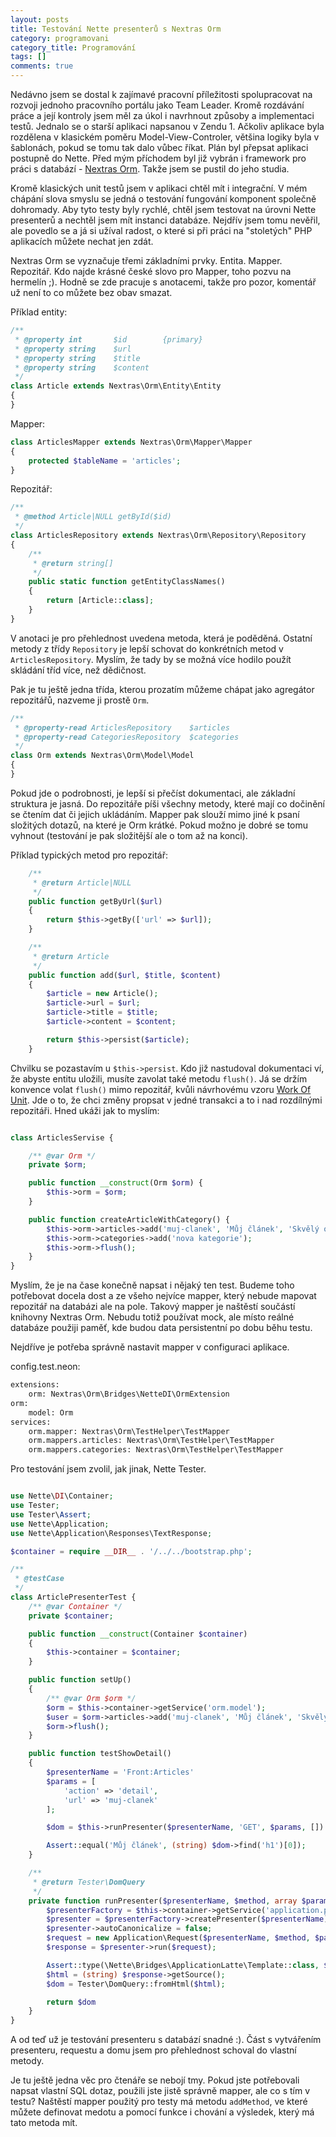 ```yaml
---
layout: posts
title: Testování Nette presenterů s Nextras Orm
category: programovani
category_title: Programování
tags: []
comments: true
---
```

Nedávno jsem se dostal k zajímavé pracovní příležitosti spolupracovat na rozvoji jednoho pracovního portálu jako Team Leader. Kromě rozdávání práce a její kontroly jsem měl za úkol i navrhnout způsoby a implementaci testů. Jednalo se o starší aplikaci napsanou v Zendu 1. Ačkoliv aplikace byla rozdělena v klasickém poměru Model-View-Controler, většina logiky byla v šablonách, pokud se tomu tak dalo vůbec říkat. Plán byl přepsat aplikaci postupně do Nette. Před mým příchodem byl již vybrán i framework pro práci s databází - [Nextras Orm](https://nextras.org/orm). Takže jsem se pustil do jeho studia.

Kromě klasických unit testů jsem v aplikaci chtěl mít i integrační. V mém chápání slova smyslu se jedná o testování fungování komponent společně dohromady. Aby tyto testy byly rychlé, chtěl jsem testovat na úrovni Nette presenterů a nechtěl jsem mít instanci databáze. Nejdřív jsem tomu nevěřil, ale povedlo se a já si užíval radost, o které si při práci na "stoletých" PHP aplikacích můžete nechat jen zdát.

Nextras Orm se vyznačuje třemi základními prvky. Entita. Mapper. Repozitář. Kdo najde krásné české slovo pro Mapper, toho pozvu na hermelín ;). Hodně se zde pracuje s anotacemi, takže pro pozor, komentář už není to co můžete bez obav smazat.

Příklad entity:

```php
/**
 * @property int       $id        {primary}
 * @property string    $url
 * @property string    $title
 * @property string    $content
 */
class Article extends Nextras\Orm\Entity\Entity
{
}
```

Mapper:

```php
class ArticlesMapper extends Nextras\Orm\Mapper\Mapper
{
    protected $tableName = 'articles';
}
```

Repozitář:

```php
/**
 * @method Article|NULL getById($id)
 */
class ArticlesRepository extends Nextras\Orm\Repository\Repository
{
    /**
     * @return string[]
     */
    public static function getEntityClassNames()
    {
        return [Article::class];
    }
}
```
V anotaci je pro přehlednost uvedena metoda, která je poděděná. Ostatní metody z třídy `Repository` je lepší schovat do konkrétních metod v `ArticlesRepository`. Myslím, že tady by se možná více hodilo použít skládání tříd více, než dědičnost.

Pak je tu ještě jedna třída, kterou prozatím můžeme chápat jako agregátor repozitářů, nazveme ji prostě `Orm`.

```php
/**
 * @property-read ArticlesRepository    $articles
 * @property-read CategoriesRepository  $categories
 */
class Orm extends Nextras\Orm\Model\Model
{
}
```

Pokud jde o podrobnosti, je lepší si přečíst dokumentaci, ale základní struktura je jasná. Do repozitáře píši všechny metody, které mají co dočinění se čtením dat či jejich ukládáním. Mapper pak slouží mimo jiné k psaní složitých dotazů, na které je Orm krátké. Pokud možno je dobré se tomu vyhnout (testování je pak složitější ale o tom až na konci).

Příklad typických metod pro repozitář:

```php
    /**
     * @return Article|NULL
     */
    public function getByUrl($url)
    {
        return $this->getBy(['url' => $url]);
    }

    /**
     * @return Article
     */
    public function add($url, $title, $content)
    {
        $article = new Article();
        $article->url = $url;
        $article->title = $title;
        $article->content = $content;

        return $this->persist($article);
    }
```

Chvilku se pozastavím u `$this->persist`. Kdo již nastudoval dokumentaci ví, že abyste entitu uložili, musíte zavolat také metodu `flush()`. Já se držím konvence volat `flush()` mimo repozitář, kvůli návrhovému vzoru [Work Of Unit](https://www.codeproject.com/Articles/581487/Unit-of-Work-Design-Pattern). Jde o to, že chci změny propsat v jedné transakci a to i nad rozdílnými repozitáři. Hned ukáži jak to myslím:

```php

class ArticlesServise {

    /** @var Orm */
    private $orm;

    public function __construct(Orm $orm) {
        $this->orm = $orm;
    }

    public function createArticleWithCategory() {
        $this->orm->articles->add('muj-clanek', 'Můj článek', 'Skvělý obsah :)');
        $this->orm->categories->add('nova kategorie');
        $this->orm->flush();
    }
}
```

Myslím, že je na čase konečně napsat i nějaký ten test. Budeme toho potřebovat docela dost a ze všeho nejvíce mapper, který nebude mapovat repozitář na databázi ale na pole. Takový mapper je naštěstí součástí knihovny Nextras Orm. Nebudu totiž používat mock, ale místo reálné databáze použiji paměť, kde budou data persistentní po dobu běhu testu.

Nejdříve je potřeba správně nastavit mapper v configuraci aplikace.

config.test.neon:
```python
extensions:
    orm: Nextras\Orm\Bridges\NetteDI\OrmExtension
orm:
    model: Orm
services:
    orm.mapper: Nextras\Orm\TestHelper\TestMapper
    orm.mappers.articles: Nextras\Orm\TestHelper\TestMapper
    orm.mappers.categories: Nextras\Orm\TestHelper\TestMapper
```

Pro testování jsem zvolil, jak jinak, Nette Tester. 

```php

use Nette\DI\Container;
use Tester;
use Tester\Assert;
use Nette\Application;
use Nette\Application\Responses\TextResponse;

$container = require __DIR__ . '/../../bootstrap.php';

/**
 * @testCase
 */
class ArticlePresenterTest {
    /** @var Container */
    private $container;

    public function __construct(Container $container)
    {
        $this->container = $container;
    }

    public function setUp()
    {
        /** @var Orm $orm */
        $orm = $this->container->getService('orm.model');
        $user = $orm->articles->add('muj-clanek', 'Můj článek', 'Skvělý obsah :)');
        $orm->flush();
    }

    public function testShowDetail()
    {
        $presenterName = 'Front:Articles'
        $params = [
            'action' => 'detail',
            'url' => 'muj-clanek'
        ];

        $dom = $this->runPresenter($presenterName, 'GET', $params, [])

        Assert::equal('Můj článek', (string) $dom->find('h1')[0]);
    }

    /**
     * @return Tester\DomQuery
     */
    private function runPresenter($presenterName, $method, array $params, array $post) {
        $presenterFactory = $this->container->getService('application.presenterFactory');
        $presenter = $presenterFactory->createPresenter($presenterName);
        $presenter->autoCanonicalize = false;
        $request = new Application\Request($presenterName, $method, $params, $post);
        $response = $presenter->run($request);

        Assert::type(\Nette\Bridges\ApplicationLatte\Template::class, $response->getSource());
        $html = (string) $response->getSource();
        $dom = Tester\DomQuery::fromHtml($html);

        return $dom
    }
}
```

A od teď už je testování presenteru s databází snadné :). Část s vytvářením presenteru, requestu a domu jsem pro přehlednost schoval do vlastní metody.

Je tu ještě jedna věc pro čtenáře se nebojí tmy. Pokud jste potřebovali napsat vlastní SQL dotaz, použili jste jistě správně mapper, ale co s tím v testu? Naštěstí mapper použitý pro testy má metodu `addMethod`, ve které můžete definovat medotu a pomocí funkce i chování a výsledek, který má tato metoda mít.
